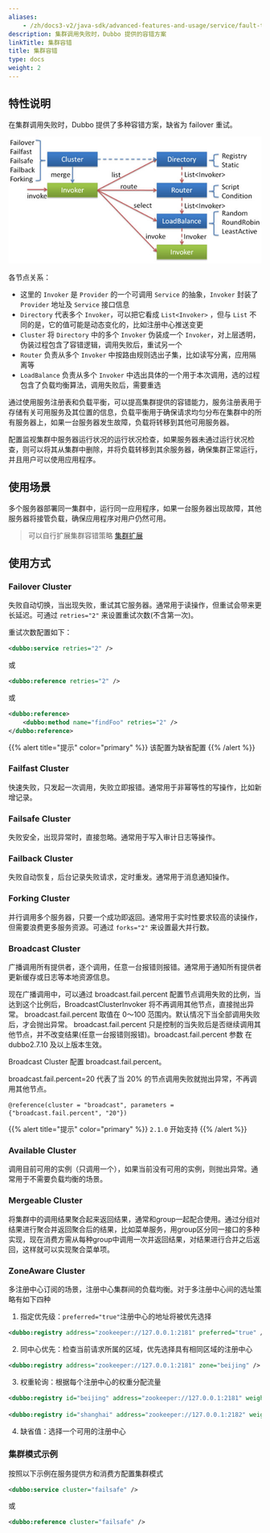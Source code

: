 ```yaml
---
aliases:
    - /zh/docs3-v2/java-sdk/advanced-features-and-usage/service/fault-tolerent-strategy/
description: 集群调用失败时，Dubbo 提供的容错方案
linkTitle: 集群容错
title: 集群容错
type: docs
weight: 2
---
```



## 特性说明
在集群调用失败时，Dubbo 提供了多种容错方案，缺省为 failover 重试。

![cluster](/imgs/user/cluster.jpg)

各节点关系：

* 这里的 `Invoker` 是 `Provider` 的一个可调用 `Service` 的抽象，`Invoker` 封装了 `Provider` 地址及 `Service` 接口信息
* `Directory` 代表多个 `Invoker`，可以把它看成 `List<Invoker>` ，但与 `List` 不同的是，它的值可能是动态变化的，比如注册中心推送变更
* `Cluster` 将 `Directory` 中的多个 `Invoker` 伪装成一个 `Invoker`，对上层透明，伪装过程包含了容错逻辑，调用失败后，重试另一个
* `Router` 负责从多个 `Invoker` 中按路由规则选出子集，比如读写分离，应用隔离等
* `LoadBalance` 负责从多个 `Invoker` 中选出具体的一个用于本次调用，选的过程包含了负载均衡算法，调用失败后，需要重选

通过使用服务注册表和负载平衡，可以提高集群提供的容错能力，服务注册表用于存储有关可用服务及其位置的信息，负载平衡用于确保请求均匀分布在集群中的所有服务器上，如果一台服务器发生故障，负载将转移到其他可用服务器。

配置监视集群中服务器运行状况的运行状况检查，如果服务器未通过运行状况检查，则可以将其从集群中删除，并将负载转移到其余服务器，确保集群正常运行，并且用户可以使用应用程序。

## 使用场景
多个服务器部署同一集群中，运行同一应用程序，如果一台服务器出现故障，其他服务器将接管负载，确保应用程序对用户仍然可用。

> 可以自行扩展集群容错策略 [集群扩展](../../../reference-manual/spi/description/cluster/)

## 使用方式

### Failover Cluster

失败自动切换，当出现失败，重试其它服务器。通常用于读操作，但重试会带来更长延迟。可通过 `retries="2"` 来设置重试次数(不含第一次)。

重试次数配置如下：

```xml
<dubbo:service retries="2" />
```

或

```xml
<dubbo:reference retries="2" />
```

或

```xml
<dubbo:reference>
    <dubbo:method name="findFoo" retries="2" />
</dubbo:reference>
```

{{% alert title="提示" color="primary" %}}
该配置为缺省配置
{{% /alert %}}

### Failfast Cluster

快速失败，只发起一次调用，失败立即报错。通常用于非幂等性的写操作，比如新增记录。

### Failsafe Cluster

失败安全，出现异常时，直接忽略。通常用于写入审计日志等操作。

### Failback Cluster

失败自动恢复，后台记录失败请求，定时重发。通常用于消息通知操作。

### Forking Cluster

并行调用多个服务器，只要一个成功即返回。通常用于实时性要求较高的读操作，但需要浪费更多服务资源。可通过 `forks="2"` 来设置最大并行数。

### Broadcast Cluster

广播调用所有提供者，逐个调用，任意一台报错则报错。通常用于通知所有提供者更新缓存或日志等本地资源信息。

现在广播调用中，可以通过 broadcast.fail.percent 配置节点调用失败的比例，当达到这个比例后，BroadcastClusterInvoker
将不再调用其他节点，直接抛出异常。 broadcast.fail.percent 取值在 0～100 范围内。默认情况下当全部调用失败后，才会抛出异常。
broadcast.fail.percent 只是控制的当失败后是否继续调用其他节点，并不改变结果(任意一台报错则报错)。broadcast.fail.percent 参数
在 dubbo2.7.10 及以上版本生效。

Broadcast Cluster 配置 broadcast.fail.percent。

broadcast.fail.percent=20 代表了当 20% 的节点调用失败就抛出异常，不再调用其他节点。

```text
@reference(cluster = "broadcast", parameters = {"broadcast.fail.percent", "20"})
```


{{% alert title="提示" color="primary" %}}
`2.1.0` 开始支持
{{% /alert %}}

### Available Cluster

调用目前可用的实例（只调用一个），如果当前没有可用的实例，则抛出异常。通常用于不需要负载均衡的场景。

### Mergeable Cluster

将集群中的调用结果聚合起来返回结果，通常和group一起配合使用。通过分组对结果进行聚合并返回聚合后的结果，比如菜单服务，用group区分同一接口的多种实现，现在消费方需从每种group中调用一次并返回结果，对结果进行合并之后返回，这样就可以实现聚合菜单项。

### ZoneAware Cluster

多注册中心订阅的场景，注册中心集群间的负载均衡。对于多注册中心间的选址策略有如下四种

1. 指定优先级：`preferred="true"`注册中心的地址将被优先选择

```xml
<dubbo:registry address="zookeeper://127.0.0.1:2181" preferred="true" />
```

2. 同中心优先：检查当前请求所属的区域，优先选择具有相同区域的注册中心

```xml
<dubbo:registry address="zookeeper://127.0.0.1:2181" zone="beijing" />
```

3. 权重轮询：根据每个注册中心的权重分配流量

```xml
<dubbo:registry id="beijing" address="zookeeper://127.0.0.1:2181" weight="100" />

<dubbo:registry id="shanghai" address="zookeeper://127.0.0.1:2182" weight="10" />
```

4. 缺省值：选择一个可用的注册中心

### 集群模式示例

按照以下示例在服务提供方和消费方配置集群模式

```xml
<dubbo:service cluster="failsafe" />
```

或

```xml
<dubbo:reference cluster="failsafe" />
```